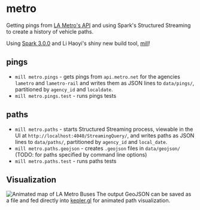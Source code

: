 # metro

Getting pings from [LA Metro's API](http://api.metro.net) and using Spark's Structured Streaming to create a history of vehicle paths.

Using [Spark 3.0.0](https://spark.apache.org/docs/3.0.0/) and Li Haoyi's shiny new build tool, [mill](http://www.lihaoyi.com/mill/)!


## pings
- `mill metro.pings` - gets pings from `api.metro.net` for the agencies `lametro` and `lametro-rail` and writes them as JSON lines to `data/pings/`, partitioned by `agency_id` and `localdate`.
- `mill metro.pings.test` - runs pings tests

## paths
- `mill metro.paths` - starts Structured Streaming process, viewable in the UI at `http://localhost:4040/StreamingQuery/`, and writes paths as JSON lines to `data/paths/`, partitioned by `agency_id` and `local_date`.
- `mill metro.paths.geojson` - creates `.geojson` files in `data/geojson/` (TODO: for paths specified by command line options)
- `mill metro.paths.test` - runs paths tests

## Visualization

![Animated map of LA Metro Buses](kepler.gif)
The output GeoJSON can be saved as a file and fed directly into [kepler.gl](http://kepler.gl/demo) for animated path visualization.
